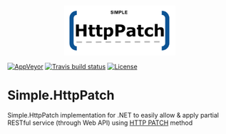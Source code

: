 ﻿<p align="center">
  <img src="HttpPatch.png" alt="HttpPatch" width="250"/>
</p>

[![AppVeyor](https://ci.appveyor.com/api/projects/status/8sq80lyqcatsnssy?svg=true)](https://ci.appveyor.com/project/Marusyk/simple-httppatch) [![Travis build status](https://img.shields.io/travis/Marusyk/Simple.HttpPatch.svg?label=travis-ci&branch=master&style=flat-square)](https://travis-ci.org/Marusyk/Simple.HttpPatch) [![License](https://img.shields.io/badge/license-MIT-blue.svg)](LICENSE.md)


# Simple.HttpPatch

Simple.HttpPatch implementation for .NET to easily allow & apply partial RESTful service (through Web API) using [HTTP PATCH](https://tools.ietf.org/html/rfc5789) method


 

